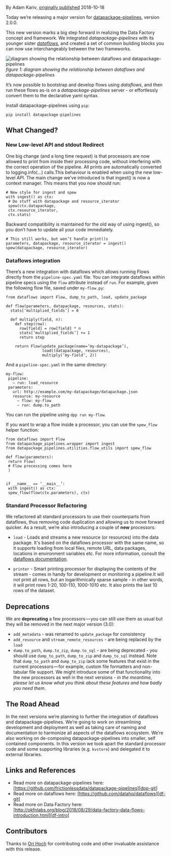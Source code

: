 By Adam Kariv, [originally published](https://okfnlabs.org/blog/2018/10/18/announcing-datapackage-pipelines-v2.html ) 2018-10-18

Today we’re releasing a major version for [datapackage-pipelines][dpp], version 2.0.0.

This new version marks a big step forward in realizing the Data Factory concept and framework. We integrated *datapackage-pipelines* with its younger sister *[dataflows][df-git]*, and created a set of common building blocks you can now use interchangeably between the two frameworks.

![diagram showing the relationship between dataflows and datapackage-pipelines](/dataflows-and-dpp.png)
<br/>
*figure 1: diagram showing the relationship between dataflows and datapackage-pipelines*

It’s now possible to bootstrap and develop flows using *dataflows*, and then run these flows as-is on a *datapackage-pipelines* server - or effortlessly convert them to the declarative yaml syntax.

Install datapackage-pipelines using `pip`:

```
pip install datapackage-pipelines
```

## What Changed?

### New Low-level API and stdout Redirect

One big change (and a long time request) is that processors are now allowed to print from inside their processing code, without interfering with the correct operation of the pipeline. All prints are automatically converted to logging.info(...) calls.This behaviour is enabled when using the new low-level API. The main change we've introduced is that ingest() is now a context manager. This means that you now should run:

```
# New style for ingest and spew
with ingest() as ctx:
 # Do stuff with datapackage and resource_iterator
 spew(ctx.datapackage,
 ctx.resource_iterator,
 ctx.stats)
 ```

Backward compatibility is maintained for the old way of using ingest(), so you don’t have to update all your code immediately.

```
# This still works, but won’t handle print()s
parameters, datapackage, resource_iterator = ingest()
spew(datapackage, resource_iterator)
```

### Dataflows integration

There’s a new integration with dataflows which allows running Flows directly from the `pipeline-spec.yaml` file.
You can integrate dataflows within pipeline specs using the `flow` attribute instead of `run`. For example, given the following flow file, saved under `my-flow.py`:
```
from dataflows import Flow, dump_to_path, load, update_package
​
def flow(parameters, datapackage, resources, stats):
  stats[‘multiplied_fields’] = 0
 ​
  def multiply(field, n):
    def step(row):
      row[field] = row[field] * n
      stats[‘multiplied_fields’] += 1
      return step
​
    return Flow(update_package(name=’my-datapackage’),
                load((datapackage, resources),
                multiply(‘my-field’, 2))
```

And a `pipeline-spec.yaml` in the same directory:
```
my-flow:
 pipeline:
   — run: load_resource
 parameters:
   url: http://example.com/my-datapackage/datapackage.json
   resource: my-resource
     — flow: my-flow
     — run: dump.to_path
```

You can run the pipeline using `dpp run my-flow`.

If you want to wrap a flow inside a processor, you can use the `spew_flow` helper function:

```
from dataflows import Flow
from datapackage_pipelines.wrapper import ingest
from datapackage_pipelines.utilities.flow_utils import spew_flow
​
def flow(parameters):
 return Flow(
 # Flow processing comes here
 )
​
​
if __name__ == ‘__main__’:
 with ingest() as ctx:
 spew_flow(flow(ctx.parameters), ctx)
 ```

### Standard Processor Refactoring
We refactored all standard processors to use their counterparts from dataflows, thus removing code duplication and allowing us to move forward quicker. As a result, we’re also introducing a couple of **new** processors:

- `load` - Loads and streams a new resource (or resources) into the data package. It's based on the dataflows processor with the same name, so it supports loading from local files, remote URL, data packages, locations in environment variables etc. For more information, consult the [dataflows documentation][df-doc].

- `printer` - Smart printing processor for displaying the contents of the stream - comes in handy for development or monitoring a pipeline.It will not print all rows, but an logarithmically sparse sample - in other words, it will print rows 1-20, 100-110, 1000-1010 etc. It also prints the last 10 rows of the dataset.

## Deprecations

We are **deprecating** a few processors — you can still use them as usual but they will be removed in the next major version (3.0):

- `add_metadata` - was renamed to `update_package` for consistency
- `add_resource` and `stream_remote_resources` - are being replaced by the `load`
- `dump.to_path`, `dump.to_zip`, `dump.to_sql` - are being deprecated - you should use `dump_to_path`, `dump_to_zip` and `dump_to_sql` instead.
Note that `dump_to_path` and `dump_to_zip` lack some features that exist in the current processors — for example, custom file formatters and non-tabular file support. We might introduce some of that functionality into the new processors as well in the next versions - *in the meantime, please let us know what you think about these features and how badly you need them*.

## The Road Ahead

In the next versions we’re planning to further the integration of dataflows and datapackage-pipelines. We’re going to work on streamlining development and deployment as well as taking care of naming and documentation to harmonize all aspects of the dataflows ecosystem.
We’re also working on de-composing datapackage-pipelines into smaller, self contained components. In this version we took apart the standard processor code and some supporting libraries (e.g. `kvstore`) and delegated it to external libraries.

## Links and References

- Read more on datapackage-pipelines here: [https://github.com/frictionlessdata/datapackage-pipelines][dpp-git]
- Read more on dataflows here: [https://github.com/datahq/dataflows][df-git]
- Read more on Data Factory here: [http://okfnlabs.org/blog/2018/08/29/data-factory-data-flows-introduction.html][df-intro]

## Contributors

Thanks to [Ori Hoch][ori-git] for contributing code and other invaluable assistance with this release.


[dpp]: https://github.com/frictionlessdata/datapackage-pipelines
[dpp-git]: https://github.com/frictionlessdata/datapackage-pipelines
[df-intro]: /blog/2018/08/29/data-factory-data-flows-introduction.html
[df-git]: https://github.com/datahq/dataflows
[df-doc]: https://github.com/datahq/dataflows/blob/master/PROCESSORS.md#load
[ori-git]: https://github.com/OriHoch